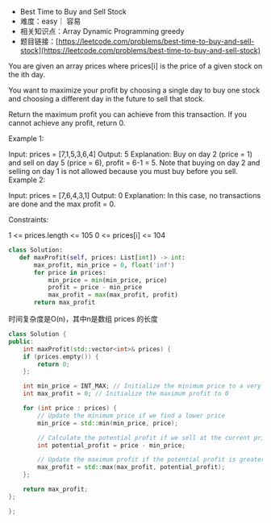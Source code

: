 * Best Time to Buy and Sell Stock
* 难度：easy｜ 容易
* 相关知识点：Array Dynamic Programming greedy
* 题目链接：[https://leetcode.com/problems/best-time-to-buy-and-sell-stock](https://leetcode.com/problems/best-time-to-buy-and-sell-stock)



You are given an array prices where prices[i] is the price of a given stock on the ith day.

You want to maximize your profit by choosing a single day to buy one stock and choosing a different day in the future to sell that stock.

Return the maximum profit you can achieve from this transaction. If you cannot achieve any profit, return 0.

 

Example 1:

Input: prices = [7,1,5,3,6,4]
Output: 5
Explanation: Buy on day 2 (price = 1) and sell on day 5 (price = 6), profit = 6-1 = 5.
Note that buying on day 2 and selling on day 1 is not allowed because you must buy before you sell.
Example 2:

Input: prices = [7,6,4,3,1]
Output: 0
Explanation: In this case, no transactions are done and the max profit = 0.
 

Constraints:

1 <= prices.length <= 105
0 <= prices[i] <= 104


 ```python
class Solution:
    def maxProfit(self, prices: List[int]) -> int:
        max_profit, min_price = 0, float('inf')
        for price in prices:
            min_price = min(min_price, price)
            profit = price - min_price
            max_profit = max(max_profit, profit)
        return max_profit
```
时间复杂度是O(n)，其中n是数组 prices 的长度

```c++
class Solution {
public:
    int maxProfit(std::vector<int>& prices) {
    if (prices.empty()) {
        return 0;
    };

    int min_price = INT_MAX; // Initialize the minimum price to a very large value
    int max_profit = 0; // Initialize the maximum profit to 0

    for (int price : prices) {
        // Update the minimum price if we find a lower price
        min_price = std::min(min_price, price);

        // Calculate the potential profit if we sell at the current price
        int potential_profit = price - min_price;

        // Update the maximum profit if the potential profit is greater
        max_profit = std::max(max_profit, potential_profit);
    };

    return max_profit;
};

};
```
